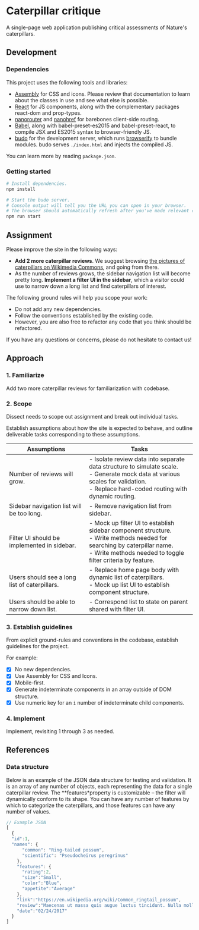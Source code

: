 # Caterpillar critique

A single-page web application publishing critical assessments of Nature's caterpillars.

## Development

### Dependencies

This project uses the following tools and libraries:

- [Assembly](http://mapbox.com/assembly) for CSS and icons. Please review that documentation to learn about the classes in use and see what else is possible.
- [React](https://facebook.github.io/react/) for JS components, along with the complementary packages react-dom and prop-types.
- [nanorouter](https://github.com/yoshuawuyts/nanorouter) and [nanohref](https://github.com/yoshuawuyts/nanohref) for barebones client-side routing.
- [Babel](https://github.com/babel/), along with babel-preset-es2015 and babel-preset-react, to compile JSX and ES2015 syntax to browser-friendly JS.
- [budo](https://github.com/mattdesl/budo) for the development server, which runs [browserify](https://github.com/substack/node-browserify) to bundle modules. budo serves `./index.html` and injects the compiled JS.

You can learn more by reading `package.json`.

### Getting started

```bash
# Install dependencies.
npm install

# Start the budo server.
# Console output will tell you the URL you can open in your browser.
# The browser should automatically refresh after you've made relevant changes.
npm run start
```

## Assignment

Please improve the site in the following ways:

- **Add 2 more caterpillar reviews**. We suggest browsing [the pictures of caterpillars on Wikimedia Commons](https://commons.wikimedia.org/wiki/Caterpillar), and going from there.
- As the number of reviews grows, the sidebar navigation list will become pretty long. **Implement a filter UI in the sidebar**, which a visitor could use to narrow down a long list and find caterpillars of interest.

The following ground rules will help you scope your work:

- Do not add any new dependencies.
- Follow the conventions established by the existing code.
- However, you are also free to refactor any code that you think should be refactored.

If you have any questions or concerns, please do not hesitate to contact us!

## Approach

### 1. Familiarize

Add two more caterpillar reviews for familiarization with codebase.

### 2. Scope

Dissect needs to scope out assignment and break out individual tasks.

Establish assumptions about how the site is expected to behave, and outline deliverable tasks corresponding to these assumptions.


| Assumptions | Tasks |
| - | - |
|Number of reviews will grow.| - Isolate review data into separate data structure to simulate scale. <br> - Generate mock data at various scales for validation. <br> - Replace hard-coded routing with dynamic routing.  |
|Sidebar navigation list will be too long.| - Remove navigation list from sidebar. |
|Filter UI should be implemented in sidebar.| - Mock up filter UI to establish sidebar component structure. <br> - Write methods needed for searching by caterpillar name. <br> - Write methods needed to toggle filter criteria by feature.  |
|Users should see a long list of caterpillars.| - Replace home page body with dynamic list of caterpillars. <br> - Mock up list UI to establish component structure. |
|Users should be able to narrow down list.| - Correspond list to state on parent shared with filter UI. |

### 3. Establish guidelines

From explicit ground-rules and conventions in the codebase, establish guidelines for the project.

For example:

 - [x] No new dependencies.
 - [x] Use Assembly for CSS and Icons.
 - [x] Mobile-first.
 - [x] Generate indeterminate components in an array outside of DOM structure.
 - [x] Use numeric key for an ```i``` number of indeterminate child components.

### 4. Implement

Implement, revisiting 1 through 3 as needed.


## References

### Data structure

Below is an example of the JSON data structure for testing and validation. It is an array of any number of objects, each representing the data for a single caterpillar review. The **features*property is customizable –  the filter will dynamically conform to its shape. You can have any number of features by which to categorize the caterpillars, and those features can have any number of values.

```js
// Example JSON
[
  {
  "id":1,
  "names": {
      "common": "Ring-tailed possum",
      "scientific": "Pseudocheirus peregrinus"
    },
    "features": {
      "rating":2,
      "size":"Small",
      "color":"Blue",
      "appetite":"Average"
    },
    "link":"https://en.wikipedia.org/wiki/Common_ringtail_possum",
    "review":"Maecenas ut massa quis augue luctus tincidunt. Nulla mollis molestie lorem. Quisque ut erat.",
    "date":"02/24/2017"
  }
]
```
